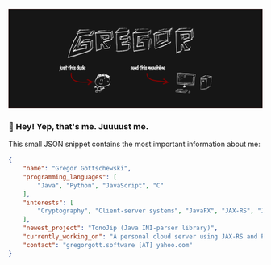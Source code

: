 ![](resources/Banner.png)

### 👋 Hey! Yep, that's me. Juuuust me.

This small JSON snippet contains the most important information about me:

```json
{
    "name": "Gregor Gottschewski",
    "programming_languages": [
        "Java", "Python", "JavaScript", "C"
    ],
    "interests": [
        "Cryptography", "Client-server systems", "JavaFX", "JAX-RS", "Jakarta EE", "PrimeFaces"
    ],
    "newest_project": "TonoJip (Java INI-parser library)",
    "currently_working_on": "A personal cloud server using JAX-RS and PrimeFaces",
    "contact": "gregorgott.software [AT] yahoo.com"
}
```
